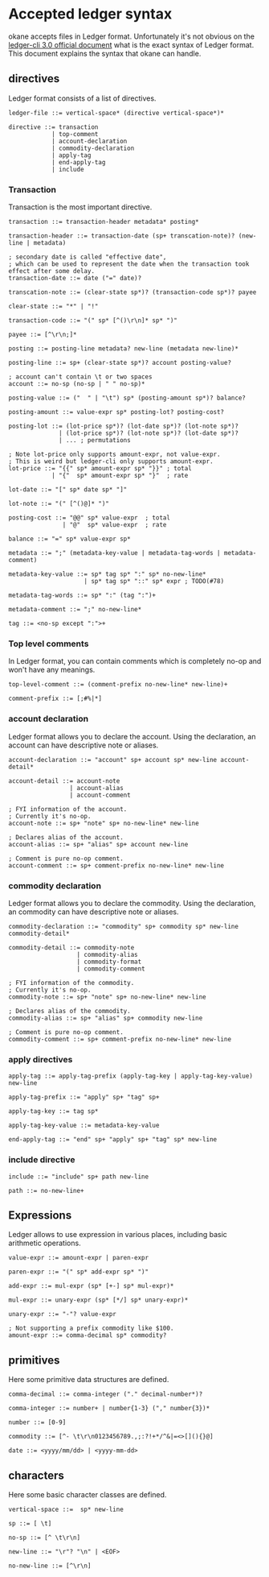 # Accepted ledger syntax

okane accepts files in Ledger format. Unfortunately it's not obvious on the [ledger-cli 3.0 official document][ledger doc] what is the exact syntax of Ledger format. This document explains the syntax that okane can handle.

## directives

Ledger format consists of a list of directives.

```ebnf
ledger-file ::= vertical-space* (directive vertical-space*)*

directive ::= transaction
            | top-comment
            | account-declaration
            | commodity-declaration
            | apply-tag
            | end-apply-tag
            | include
```

### Transaction

Transaction is the most important directive.

```ebnf
transaction ::= transaction-header metadata* posting*

transaction-header ::= transaction-date (sp+ transcation-note)? (new-line | metadata)

; secondary date is called "effective date",
; which can be used to represent the date when the transaction took effect after some delay.
transaction-date ::= date ("=" date)?

transcation-note ::= (clear-state sp*)? (transaction-code sp*)? payee

clear-state ::= "*" | "!"

transaction-code ::= "(" sp* [^()\r\n]* sp* ")"

payee ::= [^\r\n;]*

posting ::= posting-line metadata? new-line (metadata new-line)*

posting-line ::= sp+ (clear-state sp*)? account posting-value?

; account can't contain \t or two spaces
account ::= no-sp (no-sp | " " no-sp)*

posting-value ::= ("  " | "\t") sp* (posting-amount sp*)? balance?

posting-amount ::= value-expr sp* posting-lot? posting-cost?

posting-lot ::= (lot-price sp*)? (lot-date sp*)? (lot-note sp*)?
              | (lot-price sp*)? (lot-note sp*)? (lot-date sp*)?
              | ... ; permutations

; Note lot-price only supports amount-expr, not value-expr.
; This is weird but ledger-cli only supports amount-expr.
lot-price ::= "{{" sp* amount-expr sp* "}}" ; total
            | "{"  sp* amount-expr sp* "}"  ; rate

lot-date ::= "[" sp* date sp* "]"

lot-note ::= "(" [^()@]* ")"

posting-cost ::= "@@" sp* value-expr  ; total
               | "@"  sp* value-expr  ; rate

balance ::= "=" sp* value-expr sp*

metadata ::= ";" (metadata-key-value | metadata-tag-words | metadata-comment)

metadata-key-value ::= sp* tag sp* ":" sp* no-new-line*
                     | sp* tag sp* "::" sp* expr ; TODO(#78)

metadata-tag-words ::= sp* ":" (tag ":")+

metadata-comment ::= ";" no-new-line*

tag ::= <no-sp except ":">+
```

### Top level comments

In Ledger format, you can contain comments which is completely no-op and won't have any meanings.

```ebnf
top-level-comment ::= (comment-prefix no-new-line* new-line)+

comment-prefix ::= [;#%|*]
```

### account declaration

Ledger format allows you to declare the account. Using the declaration, an account can have descriptive note or aliases.

```ebnf
account-declaration ::= "account" sp+ account sp* new-line account-detail*

account-detail ::= account-note
                 | account-alias
                 | account-comment

; FYI information of the account.
; Currently it's no-op.
account-note ::= sp+ "note" sp+ no-new-line* new-line

; Declares alias of the account.
account-alias ::= sp+ "alias" sp+ account new-line

; Comment is pure no-op comment.
account-comment ::= sp+ comment-prefix no-new-line* new-line
```

### commodity declaration

Ledger format allows you to declare the commodity. Using the declaration, an commodity can have descriptive note or aliases.

```ebnf
commodity-declaration ::= "commodity" sp+ commodity sp* new-line commodity-detail*

commodity-detail ::= commodity-note
                   | commodity-alias
                   | commodity-format
                   | commodity-comment

; FYI information of the commodity.
; Currently it's no-op.
commodity-note ::= sp+ "note" sp+ no-new-line* new-line

; Declares alias of the commodity.
commodity-alias ::= sp+ "alias" sp+ commodity new-line

; Comment is pure no-op comment.
commodity-comment ::= sp+ comment-prefix no-new-line* new-line
```

### apply directives

```ebnf
apply-tag ::= apply-tag-prefix (apply-tag-key | apply-tag-key-value) new-line

apply-tag-prefix ::= "apply" sp+ "tag" sp+

apply-tag-key ::= tag sp*

apply-tag-key-value ::= metadata-key-value

end-apply-tag ::= "end" sp+ "apply" sp+ "tag" sp* new-line
```

### include directive

```ebnf
include ::= "include" sp+ path new-line

path ::= no-new-line+
```

## Expressions

Ledger allows to use expression in various places, including basic arithmetic operations.

```ebnf
value-expr ::= amount-expr | paren-expr

paren-expr ::= "(" sp* add-expr sp* ")"

add-expr ::= mul-expr (sp* [+-] sp* mul-expr)*

mul-expr ::= unary-expr (sp* [*/] sp* unary-expr)*

unary-expr ::= "-"? value-expr

; Not supporting a prefix commodity like $100.
amount-expr ::= comma-decimal sp* commodity?
```

## primitives

Here some primitive data structures are defined.

```ebnf
comma-decimal ::= comma-integer ("." decimal-number*)?

comma-integer ::= number+ | number{1-3} ("," number{3})*

number ::= [0-9]

commodity ::= [^- \t\r\n0123456789.,;:?!+*/^&|=<>[](){}@]

date ::= <yyyy/mm/dd> | <yyyy-mm-dd>
```

## characters

Here some basic character classes are defined.

```ebnf
vertical-space ::=  sp* new-line

sp ::= [ \t]

no-sp ::= [^ \t\r\n]

new-line ::= "\r"? "\n" | <EOF>

no-new-line ::= [^\r\n]
```

[ledger doc]: https://www.ledger-cli.org/3.0/doc/ledger3.html
